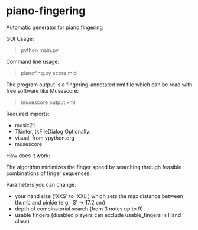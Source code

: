 # piano-fingering
Automatic generator for piano fingering

GUI Usage: 
> python main.py

Command line usage: 
> pianofing.py score.mid

The program output is a fingering-annotated xml file which can be read with free software like Musescore:
> musescore output.xml

Required imports: 
- music21
- Tkinter, tkFileDialog
Optionally:
- visual, from vpython.org
- musescore 


How does it work:

The algorithm minimizes the finger speed by searching through feasible combinations of finger sequences.


Parameters you can change:
- your hand size ('XXS' to 'XXL') which sets the max distance between thumb and pinkie (e.g. 'S' -> 17.2 cm)
- depth of combinatorial search (from 3 notes up to 9)
- usable fingers (disabled players can exclude usable_fingers in Hand class)
